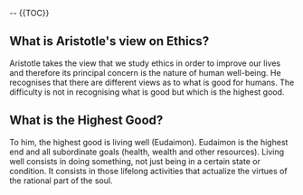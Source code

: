 --
{{TOC}}

## What is Aristotle's view on Ethics?

Aristotle takes the view that we study ethics in order to improve our lives and therefore its principal concern is the nature of human well-being. He recognises that there are different views as to what is good for humans. The difficulty is not in recognising what is good but which is the highest good. 

## What is the Highest Good?

To him, the highest good is living well (Eudaimon). Eudaimon is the highest end and all subordinate goals (health, wealth and other resources). Living well consists in doing something, not just being in a certain state or condition. It consists in those lifelong activities that actualize the virtues of the rational part of the soul.


